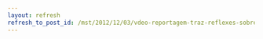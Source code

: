 ```yaml
---
layout: refresh
refresh_to_post_id: /mst/2012/12/03/vdeo-reportagem-traz-reflexes-sobre-a-relao-entre-agrotxicos-e-cncer
---
```

